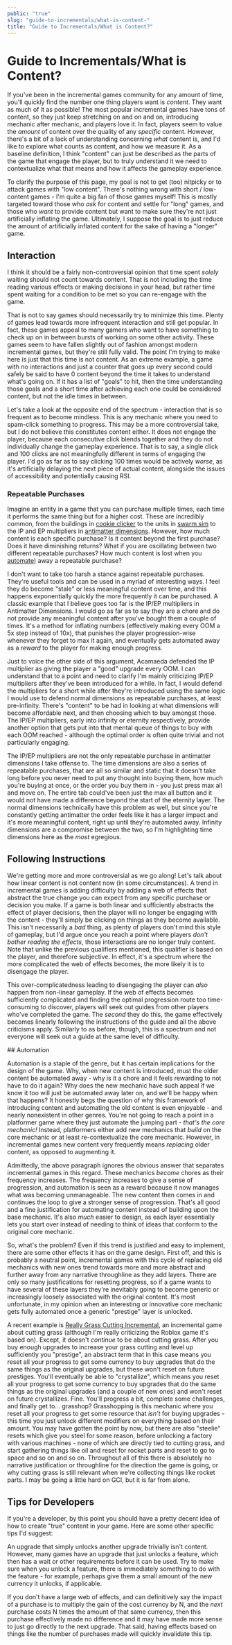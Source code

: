 ```yaml
---
public: "true"
slug: "guide-to-incrementals/what-is-content-"
title: "Guide to Incrementals/What is Content?"
---
```

# Guide to Incrementals/What is Content?

If you've been in the incremental games community for any amount of time, you'll quickly find the number one thing players want is _content_. They want as much of it as possible! The most popular incremental games have tons of content, so they just keep stretching on and on and on, introducing mechanic after mechanic, and players love it. In fact, players seem to value the _amount_ of content over the quality of any _specific_ content. However, there's a bit of a lack of understanding concerning _what_ content is, and I'd like to explore what counts as content, and how we measure it. As a baseline definition, I think "content" can just be described as the parts of the game that engage the player, but to truly understand it we need to contextualize what that means and how it affects the gameplay experience.

To clarify the purpose of this page, my goal is not to get (too) nitpicky or to attack games with "low content". There's nothing wrong with short / low-content games - I'm quite a big fan of those games myself! This is mostly targeted toward those who _ask_ for content and settle for "long" games, and those who _want_ to provide content but want to make sure they're not just artificially inflating the game. Ultimately, I suppose the goal is to just reduce the amount of artificially inflated content for the sake of having a "longer" game.

## Interaction

I think it should be a fairly non-controversial opinion that time spent _solely_ waiting should not count towards content. That is not including the time reading various effects or making decisions in your head, but rather time spent waiting for a condition to be met so you can re-engage with the game.

That is not to say games should necessarily try to minimize this time. Plenty of games lead towards more infrequent interaction and still get popular. In fact, these games appeal to many gamers who want to have something to check up on in between bursts of working on some other activity. These games seem to have fallen slightly out of fashion amongst modern incremental games, but they're still fully valid. The point I'm trying to make here is just that this time is not content. As an extreme example, a game with no interactions and just a counter that goes up every second could safely be said to have 0 content beyond the time it takes to understand what's going on. If it has a list of "goals" to hit, then the time understanding those goals and a short time after achieving each one could be considered content, but not the idle times in between.

Let's take a look at the opposite end of the spectrum - interaction that is so frequent as to become mindless. This is any mechanic where you need to spam-click something to progress. This may be a more controversial take, but I do not believe this constitutes content either. It does not engage the player, because each consecutive click blends together and they do not individually change the gameplay experience. That is to say, a single click and 100 clicks are not meaningfully different in terms of engaging the player. I'd go as far as to say clicking 100 times would be actively _worse_, as it's artificially delaying the next piece of actual content, alongside the issues of accessibility and potentially causing RSI.

### Repeatable Purchases

Imagine an entity in a game that you can purchase multiple times, each time it performs the same thing but for a higher cost. These are incredibly common, from the buildings in [cookie clicker](https://orteil.dashnet.org/cookieclicker/) to the units in [swarm sim](https://www.swarmsim.com/) to the IP and EP multipliers in [antimatter dimensions](https://ivark.github.io/). However, how much content is each specific purchase? Is it content beyond the first purchase? Does it have diminishing returns? What if you are oscillating between two different repeatable purchases? How much content is lost when you [automate](/garden/guide-to-incrementals/what-is-content/index.md#665cf570-e3d3-48f6-9fde-aa94e68a8682)) away a repeatable purchase?

I don't want to take too harsh a stance against repeatable purchases. They're useful tools and can be used in a myriad of interesting ways. I feel they do become "stale" or less meaningful content over time, and this happens exponentially quickly the more frequently it can be purchased. A classic example that I believe goes too far is the IP/EP multipliers in Antimatter Dimensions. I would go as far as to say they are a chore and do not provide any meaningful content after you've bought them a couple of times. It's a method for inflating numbers (effectively making every OOM a 5x step instead of 10x), that punishes the player progression-wise whenever they forget to max it again, and eventually gets automated away as a _reward_ to the player for making enough progress.

Just to voice the other side of this argument, Acamaeda defended the IP multiplier as giving the player a "good" upgrade every OOM. I can understand that to a point and need to clarify I'm mainly criticizing IP/EP multipliers after they've been introduced for a while. In fact, I would defend the multipliers for a short while after they're introduced using the same logic I would use to defend normal dimensions as repeatable purchases, at least pre-infinity. There's "content" to be had in looking at what dimensions will become affordable next, and then choosing which to buy amongst those. The IP/EP multipliers, early into infinity or eternity respectively, provide another option that gets put into that mental queue of things to buy with each OOM reached - although the optimal order is often quite trivial and not particularly engaging.

The IP/EP multipliers are not the only repeatable purchase in antimatter dimensions I take offense to. The time dimensions are also a series of repeatable purchases, that are all so similar and static that it doesn't take long before you never need to put any thought into buying them, how much you're buying at once, or the order you buy them in - you just press max all and move on. The entire tab could've been just the max all button and it would not have made a difference beyond the start of the eternity layer. The normal dimensions technically have this problem as well, but since you're constantly getting antimatter the order feels like it has a larger impact and it's more meaningful content, right up until they're automated away. Infinity dimensions are a compromise between the two, so I'm highlighting time dimensions here as the _most_ egregious.

## Following Instructions

We're getting more and more controversial as we go along! Let's talk about how linear content is not content now (in some circumstances). A trend in incremental games is adding difficulty by adding a web of effects that abstract the true change you can expect from any specific purchase or decision you make. If a game is both linear and sufficiently abstracts the effect of player decisions, then the player will no longer be engaging with the content - they'll simply be clicking on things as they become available. This isn't necessarily a _bad_ thing, as plenty of players don't mind this style of gameplay, but I'd argue once you reach a point where players _don't bother reading the effects_, those interactions are no longer truly content. Note that unlike the previous qualifiers mentioned, this qualifier is based on the player, and therefore subjective. In effect, it's a spectrum where the more complicated the web of effects becomes, the more likely it is to disengage the player.

This over-complicatedness leading to disengaging the player can _also_ happen from non-linear gameplay. If the web of effects becomes sufficiently complicated and finding the optimal progression route too time-consuming to discover, players will seek out guides from other players who've completed the game. The _second_ they do this, the game effectively becomes linearly following the instructions of the guide and all the above criticisms apply. Similarly to as before, though, this is a spectrum and not everyone will seek out a guide at the same level of difficulty.

<span id="665cf570-e3d3-48f6-9fde-aa94e68a8682">## Automation</span>

Automation is a staple of the genre, but it has certain implications for the design of the game. Why, when new content is introduced, must the older content be automated away - why is it a chore and it feels rewarding to not have to do it again? Why does the new mechanic have such appeal if we know it too will just be automated away later on, and we'll be happy when that happens? It honestly begs the question of why this framework of introducing content and automating the old content is even enjoyable - and nearly nonexistent in other genres. You're not going to reach a point in a platformer game where they just automate the jumping part - _that's the core mechanic!_ Instead, platformers either add new mechanics that _build_ on the core mechanic or at least re-contextualize the core mechanic. However, in incremental games new content very frequently means _replacing_ older content, as opposed to augmenting it.

Admittedly, the above paragraph ignores the obvious answer that separates incremental games in this regard. These mechanics _become_ chores as their frequency increases. The frequency increases to give a sense of progression, and automation is seen as a reward because it now manages what was becoming unmanageable. The new content then comes in and continues the loop to give a stronger sense of progression. That's all good and a fine justification for automating content instead of building upon the base mechanic. It's also _much_ easier to design, as each layer essentially lets you start over instead of needing to think of ideas that conform to the original core mechanic.

So, what's the problem? Even if this trend is justified and easy to implement, there are some other effects it has on the game design. First off, and this is probably a neutral point, incremental games with this cycle of replacing old mechanics with new ones trend towards more and more abstract and further away from any narrative throughline as they add layers. There are only so many justifications for resetting progress, so if a game wants to have several of these layers they're inevitably going to become generic or increasingly loosely associated with the original content. It's most unfortunate, in my opinion when an interesting or innovative core mechanic gets fully automated once a generic "prestige" layer is unlocked.

A recent example is [Really Grass Cutting Incremental](https://mrredshark77.github.io/Really-Grass-Cutting-Incremental/), an incremental game about cutting grass (although I'm really criticizing the Roblox game it's based on). Except, it doesn't _continue_ to be about cutting grass. After you buy enough upgrades to increase your grass cutting and level up sufficiently you "prestige", an abstract term that in this case means you reset all your progress to get some currency to buy upgrades that do the same things as the original upgrades, but these won't reset on future prestiges.  You'll eventually be able to "crystallize", which means you reset all your progress to get some currency to buy upgrades that do the same things as the original upgrades (and a couple of new ones) and won't reset on future crystallizes. Fine. You'll progress a bit, complete some challenges, and finally get to... grasshop? Grasshopping is this mechanic where you reset all your progress to get some resource that _isn't_ for buying upgrades - this time you just unlock different modifiers on everything based on their amount. You may have gotten the point by now, but there are also "steelie" resets which give you steel for some reason, before unlocking a factory with various machines - none of which are directly tied to cutting grass, and start gathering things like oil and reset for rocket parts and reset to go to space and so on and so on. Throughout all of this there is absolutely no narrative justification or throughline for the direction the game is going, or why cutting grass is still relevant when we're collecting things like rocket parts. I may be going a little hard on GCI, but it is far from alone.

## Tips for Developers

If you're a developer, by this point you should have a pretty decent idea of how to create "true" content in your game. Here are some other specific tips I'd suggest:

An upgrade that simply unlocks another upgrade trivially isn't content. However, many games have an upgrade that just unlocks a feature, which then has a wait or other requirements before it can be used. Try to make sure when you unlock a feature, there is immediately something to do with the feature - for example, perhaps give them a small amount of the new currency it unlocks, if applicable.

If you don't have a large web of effects, and can definitively say the impact of a purchase is to multiply the gain of the cost currency by N, and the _next_ purchase costs N times the amount of that same currency, then this purchase effectively made no difference and it may have made more sense to just go directly to the next upgrade. That said, having effects based on things like the number of purchases made will quickly invalidate this tip.